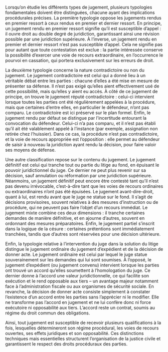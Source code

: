Lorsqu’on étudie les différents types de jugement, plusieurs typologies fondamentales doivent être distinguées, chacune ayant des implications procédurales précises. La première typologie oppose les jugements rendus en premier ressort à ceux rendus en premier et dernier ressort. En principe, un jugement rendu en premier ressort signifie qu’il est susceptible d’appel : il ouvre droit au double degré de juridiction, garantissant ainsi une révision possible par une juridiction supérieure. À l’inverse, un jugement rendu en premier et dernier ressort n’est pas susceptible d’appel. Cela ne signifie pas pour autant que toute contestation est exclue : la partie intéressée conserve la possibilité d’exercer une voie de recours extraordinaire, en l’occurrence le pourvoi en cassation, qui portera exclusivement sur les erreurs de droit.

La deuxième typologie concerne la nature contradictoire ou non du jugement. Le jugement contradictoire est celui qui a donné lieu à un véritable débat entre les parties : chacune d’elles a été mise en mesure de présenter sa défense. Il n’est pas exigé qu’elles aient effectivement usé de cette possibilité, mais qu’elles y aient eu accès. À côté de ce jugement de principe, on trouve le jugement réputé contradictoire : celui-ci intervient lorsque toutes les parties ont été régulièrement appelées à la procédure, mais que certaines d’entre elles, en particulier le défendeur, n’ont pas comparu. Le contradictoire est ici préservé sur le plan formel. Enfin, le jugement rendu par défaut se distingue par l’incertitude entourant la convocation du défendeur. Celui-ci n’a pas comparu, et il n’est pas établi qu’il ait été valablement appelé à l’instance (par exemple, assignation non retirée chez l’huissier). Dans ce cas, la procédure n’est pas contradictoire, et la voie de recours appropriée est l’opposition : elle permet au défendeur de saisir à nouveau la juridiction ayant rendu la décision, pour faire valoir ses moyens de défense.

Une autre classification repose sur le contenu du jugement. Le jugement définitif est celui qui tranche tout ou partie du litige au fond, en épuisant le pouvoir juridictionnel du juge. Ce dernier ne peut plus revenir sur sa décision, sauf annulation ou réformation par une juridiction supérieure. Néanmoins, un jugement définitif peut encore être contesté tant qu’il n’est pas devenu irrévocable, c’est-à-dire tant que les voies de recours ordinaires ou extraordinaires n’ont pas été épuisées. Le jugement avant-dire-droit, quant à lui, est rendu avant que le juge ne statue sur le fond. Il s’agit de décisions provisoires, souvent relatives à des mesures d’instruction ou de procédure, qui ne peuvent pas faire l’objet d’un recours immédiat. Le jugement mixte combine ces deux dimensions : il tranche certaines demandes de manière définitive, et en ajourne d’autres, souvent en ordonnant des mesures préparatoires. Enfin, le jugement partiel s’inscrit dans la logique de la césure : certaines prétentions sont immédiatement tranchées, tandis que d’autres sont réservées pour une décision ultérieure.

Enfin, la typologie relative à l’intervention du juge dans la solution du litige distingue le jugement ordinaire du jugement d’expédient et de la décision de donner acte. Le jugement ordinaire est celui par lequel le juge statue souverainement sur les demandes qui lui sont soumises. À l’opposé, le jugement d’expédient (ou jugement convenu) intervient lorsque les parties ont trouvé un accord qu’elles soumettent à l’homologation du juge. Ce dernier donne à l’accord une valeur juridictionnelle, ce qui facilite son exécution et le rend opposable aux tiers – un avantage majeur notamment face à l’administration fiscale ou aux organismes de sécurité sociale. En revanche, la décision de donner acte consiste simplement à constater l’existence d’un accord entre les parties sans l’apprécier ni le modifier. Elle ne transforme pas l’accord en jugement et ne lui confère donc ni force exécutoire ni opposabilité aux tiers. L’accord reste un contrat, soumis au régime du droit commun des obligations.

Ainsi, tout jugement est susceptible de recevoir plusieurs qualifications à la fois, lesquelles détermineront son régime procédural, les voies de recours ouvertes, ses effets juridiques et son opposabilité. Ces distinctions techniques mais essentielles structurent l’organisation de la justice civile et garantissent le respect des droits procéduraux des parties.